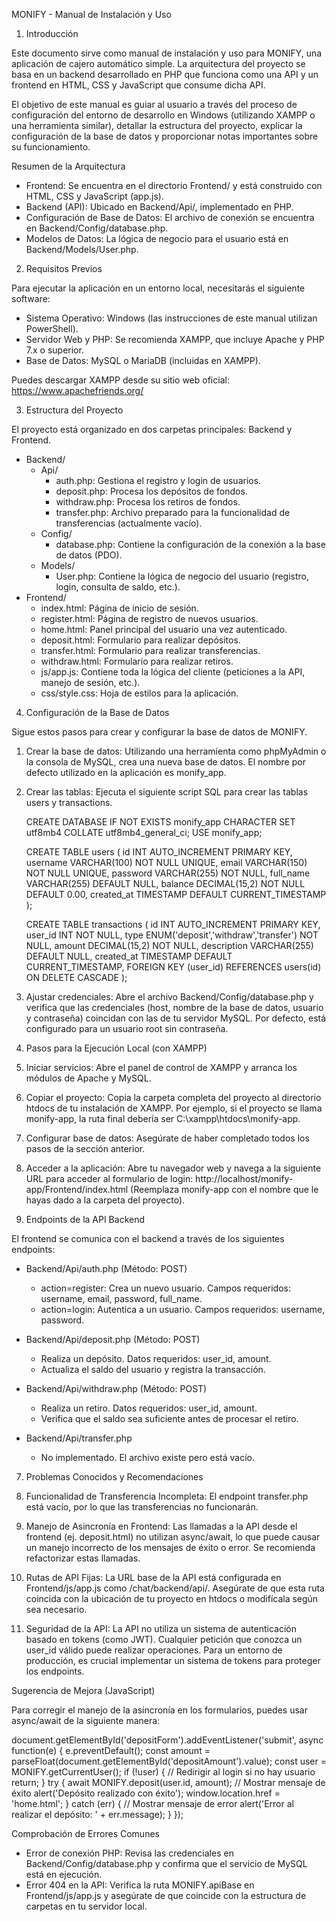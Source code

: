 MONIFY - Manual de Instalación y Uso

1. Introducción

Este documento sirve como manual de instalación y uso para MONIFY, una aplicación de cajero automático simple. La arquitectura del proyecto se basa en un backend desarrollado en PHP que funciona como una API y un frontend en HTML, CSS y JavaScript que consume dicha API.

El objetivo de este manual es guiar al usuario a través del proceso de configuración del entorno de desarrollo en Windows (utilizando XAMPP o una herramienta similar), detallar la estructura del proyecto, explicar la configuración de la base de datos y proporcionar notas importantes sobre su funcionamiento.

Resumen de la Arquitectura

* Frontend: Se encuentra en el directorio Frontend/ y está construido con HTML, CSS y JavaScript (app.js).
* Backend (API): Ubicado en Backend/Api/, implementado en PHP.
* Configuración de Base de Datos: El archivo de conexión se encuentra en Backend/Config/database.php.
* Modelos de Datos: La lógica de negocio para el usuario está en Backend/Models/User.php.

2. Requisitos Previos

Para ejecutar la aplicación en un entorno local, necesitarás el siguiente software:

* Sistema Operativo: Windows (las instrucciones de este manual utilizan PowerShell).
* Servidor Web y PHP: Se recomienda XAMPP, que incluye Apache y PHP 7.x o superior.
* Base de Datos: MySQL o MariaDB (incluidas en XAMPP).

Puedes descargar XAMPP desde su sitio web oficial: https://www.apachefriends.org/

3. Estructura del Proyecto

El proyecto está organizado en dos carpetas principales: Backend y Frontend.

* Backend/
    * Api/
        * auth.php: Gestiona el registro y login de usuarios.
        * deposit.php: Procesa los depósitos de fondos.
        * withdraw.php: Procesa los retiros de fondos.
        * transfer.php: Archivo preparado para la funcionalidad de transferencias (actualmente vacío).
    * Config/
        * database.php: Contiene la configuración de la conexión a la base de datos (PDO).
    * Models/
        * User.php: Contiene la lógica de negocio del usuario (registro, login, consulta de saldo, etc.).
* Frontend/
    * index.html: Página de inicio de sesión.
    * register.html: Página de registro de nuevos usuarios.
    * home.html: Panel principal del usuario una vez autenticado.
    * deposit.html: Formulario para realizar depósitos.
    * transfer.html: Formulario para realizar transferencias.
    * withdraw.html: Formulario para realizar retiros.
    * js/app.js: Contiene toda la lógica del cliente (peticiones a la API, manejo de sesión, etc.).
    * css/style.css: Hoja de estilos para la aplicación.

4. Configuración de la Base de Datos

Sigue estos pasos para crear y configurar la base de datos de MONIFY.

1.  Crear la base de datos: Utilizando una herramienta como phpMyAdmin o la consola de MySQL, crea una nueva base de datos. El nombre por defecto utilizado en la aplicación es monify_app.

2.  Crear las tablas: Ejecuta el siguiente script SQL para crear las tablas users y transactions.

    CREATE DATABASE IF NOT EXISTS monify_app CHARACTER SET utf8mb4 COLLATE utf8mb4_general_ci;
    USE monify_app;

    CREATE TABLE users (
      id INT AUTO_INCREMENT PRIMARY KEY,
      username VARCHAR(100) NOT NULL UNIQUE,
      email VARCHAR(150) NOT NULL UNIQUE,
      password VARCHAR(255) NOT NULL,
      full_name VARCHAR(255) DEFAULT NULL,
      balance DECIMAL(15,2) NOT NULL DEFAULT 0.00,
      created_at TIMESTAMP DEFAULT CURRENT_TIMESTAMP
    );

    CREATE TABLE transactions (
      id INT AUTO_INCREMENT PRIMARY KEY,
      user_id INT NOT NULL,
      type ENUM('deposit','withdraw','transfer') NOT NULL,
      amount DECIMAL(15,2) NOT NULL,
      description VARCHAR(255) DEFAULT NULL,
      created_at TIMESTAMP DEFAULT CURRENT_TIMESTAMP,
      FOREIGN KEY (user_id) REFERENCES users(id) ON DELETE CASCADE
    );

3.  Ajustar credenciales: Abre el archivo Backend/Config/database.php y verifica que las credenciales (host, nombre de la base de datos, usuario y contraseña) coincidan con las de tu servidor MySQL. Por defecto, está configurado para un usuario root sin contraseña.

5. Pasos para la Ejecución Local (con XAMPP)

1.  Iniciar servicios: Abre el panel de control de XAMPP y arranca los módulos de Apache y MySQL.
2.  Copiar el proyecto: Copia la carpeta completa del proyecto al directorio htdocs de tu instalación de XAMPP. Por ejemplo, si el proyecto se llama monify-app, la ruta final debería ser C:\xampp\htdocs\monify-app.
3.  Configurar base de datos: Asegúrate de haber completado todos los pasos de la sección anterior.
4.  Acceder a la aplicación: Abre tu navegador web y navega a la siguiente URL para acceder al formulario de login:
    http://localhost/monify-app/Frontend/index.html
    (Reemplaza monify-app con el nombre que le hayas dado a la carpeta del proyecto).

6. Endpoints de la API Backend

El frontend se comunica con el backend a través de los siguientes endpoints:

* Backend/Api/auth.php (Método: POST)
    * action=register: Crea un nuevo usuario. Campos requeridos: username, email, password, full_name.
    * action=login: Autentica a un usuario. Campos requeridos: username, password.

* Backend/Api/deposit.php (Método: POST)
    * Realiza un depósito. Datos requeridos: user_id, amount.
    * Actualiza el saldo del usuario y registra la transacción.

* Backend/Api/withdraw.php (Método: POST)
    * Realiza un retiro. Datos requeridos: user_id, amount.
    * Verifica que el saldo sea suficiente antes de procesar el retiro.

* Backend/Api/transfer.php
    * No implementado. El archivo existe pero está vacío.

7. Problemas Conocidos y Recomendaciones

1.  Funcionalidad de Transferencia Incompleta: El endpoint transfer.php está vacío, por lo que las transferencias no funcionarán.
2.  Manejo de Asincronía en Frontend: Las llamadas a la API desde el frontend (ej. deposit.html) no utilizan async/await, lo que puede causar un manejo incorrecto de los mensajes de éxito o error. Se recomienda refactorizar estas llamadas.
3.  Rutas de API Fijas: La URL base de la API está configurada en Frontend/js/app.js como /chat/backend/api/. Asegúrate de que esta ruta coincida con la ubicación de tu proyecto en htdocs o modifícala según sea necesario.
4.  Seguridad de la API: La API no utiliza un sistema de autenticación basado en tokens (como JWT). Cualquier petición que conozca un user_id válido puede realizar operaciones. Para un entorno de producción, es crucial implementar un sistema de tokens para proteger los endpoints.

Sugerencia de Mejora (JavaScript)

Para corregir el manejo de la asincronía en los formularios, puedes usar async/await de la siguiente manera:

document.getElementById('depositForm').addEventListener('submit', async function(e) {
  e.preventDefault();
  const amount = parseFloat(document.getElementById('depositAmount').value);
  const user = MONIFY.getCurrentUser();
  if (!user) {
    // Redirigir al login si no hay usuario
    return;
  }
  try {
    await MONIFY.deposit(user.id, amount);
    // Mostrar mensaje de éxito
    alert('Depósito realizado con éxito');
    window.location.href = 'home.html';
  } catch (err) {
    // Mostrar mensaje de error
    alert('Error al realizar el depósito: ' + err.message);
  }
});

Comprobación de Errores Comunes
* Error de conexión PHP: Revisa las credenciales en Backend/Config/database.php y confirma que el servicio de MySQL está en ejecución.
* Error 404 en la API: Verifica la ruta MONIFY.apiBase en Frontend/js/app.js y asegúrate de que coincide con la estructura de carpetas en tu servidor local.
